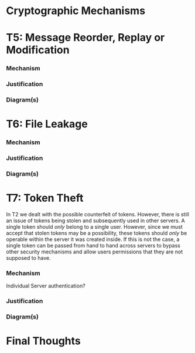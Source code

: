 # Cryptographic Mechanisms


# T5: Message Reorder, Replay or Modification

### Mechanism

### Justification

### Diagram(s)


# T6: File Leakage

### Mechanism

### Justification

### Diagram(s)


# T7: Token Theft
In T2 we dealt with the possible counterfeit of tokens. However, there is still an issue of tokens being stolen and subsequently used in other servers. A single token should *only* belong to a single user. However, since we must accept that stolen tokens may be a possibility, these tokens should *only* be operable within the server it was created inside. If this is not the case, a single token can be passed from hand to hand across servers to bypass other security mechanisms and allow users permissions that they are not supposed to have. 

### Mechanism
Individual Server authentication? 

### Justification

### Diagram(s)


# Final Thoughts
